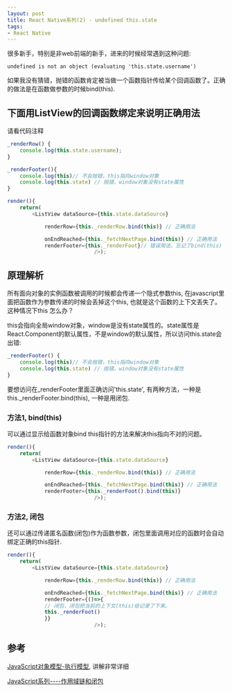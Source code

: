 ```yaml
---
layout: post
title: React Native系列(2) - undefined this.state
tags:
- React Native
---
```

很多新手，特别是非web前端的新手，进来的时候经常遇到这种问题:

`
undefined is not an object (evaluating 'this.state.username')
`

如果我没有猜错，抛错的函数肯定被当做一个函数指针传给某个回调函数了。正确的做法是在函数做参数的时候bind(this).

## 下面用ListView的回调函数绑定来说明正确用法

请看代码注释

```javascript
_renderRow() {
	console.log(this.state.username);
}

_renderFooter(){
	console.log(this)// 不会抛错，this指向window对象
	console.log(this.state) // 抛错，window对象没有state属性
}

render(){
	return(
		<ListView dataSource={this.state.dataSource}

     		renderRow={this._renderRow.bind(this)} // 正确用法

     		onEndReached={this._fetchNextPage.bind(this)} // 正确用法
         	renderFooter={this._renderFoot}// 错误用法，忘记了bind(this)
                            />);
```

## 原理解析

所有面向对象的实例函数被调用的时候都会传递一个隐式参数this, 在javascript里面把函数作为参数传递的时候会丢掉这个this, 也就是这个函数的上下文丢失了。这种情况下this 怎么办？

this会指向全局window对象，window是没有state属性的。state属性是React.Component的默认属性，不是window的默认属性，所以访问this.state会出错:

```javascript
_renderFooter() {
	console.log(this)// 不会抛错，this指向window对象
	console.log(this.state) // 抛错，window对象没有state属性
}
```

要想访问在_renderFooter里面正确访问'this.state', 有两种方法，一种是this._renderFooter.bind(this), 一种是用闭包.


### 方法1, bind(this)
可以通过显示给函数对象bind this指针的方法来解决this指向不对的问题。

```javascript
render(){
	return(
		<ListView dataSource={this.state.dataSource}

     		renderRow={this._renderRow.bind(this)} // 正确用法

     		onEndReached={this._fetchNextPage.bind(this)} // 正确用法
         	renderFooter={this._renderFoot().bind(this)}
                            />);
```

### 方法2, 闭包

还可以通过传递匿名函数(闭包)作为函数参数，闭包里面调用对应的函数时会自动绑定正确的this指针.

```javascript
render(){
	return(
		<ListView dataSource={this.state.dataSource}

     		renderRow={this._renderRow.bind(this)} // 正确用法

     		onEndReached={this._fetchNextPage.bind(this)} // 正确用法
         	renderFooter={()=>{
         	// 闭包，闭包把当前的上下文(this)给记录了下来。
         	this._renderFoot()
         	}}
                            />);
```

## 参考
[JavaScript对象模型-执行模型](http://www.cnblogs.com/riccc/archive/2008/02/15/javascript-object-model-execution-model.html), 讲解非常详细

[JavaScript系列----作用域链和闭包](http://www.cnblogs.com/renlong0602/p/4398883.html)
